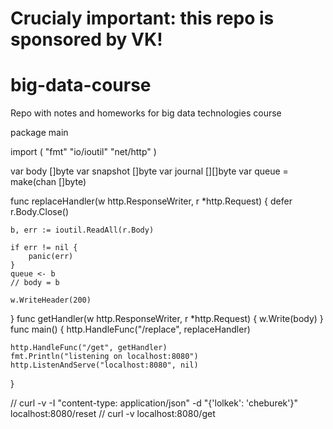 # Crucialy important: this repo is sponsored by VK!

# big-data-course

Repo with notes and homeworks for big data technologies course

package main

import (
	"fmt"
	"io/ioutil"
	"net/http"
)

var body []byte
var snapshot []byte
var journal [][]byte
var queue = make(chan []byte)

func replaceHandler(w http.ResponseWriter, r *http.Request) {
	defer r.Body.Close()

	b, err := ioutil.ReadAll(r.Body)

	if err != nil {
		panic(err)
	}
	queue <- b
	// body = b

	w.WriteHeader(200)
}
func getHandler(w http.ResponseWriter, r *http.Request) {
	w.Write(body)
}
func main() {
	http.HandleFunc("/replace", replaceHandler)

	http.HandleFunc("/get", getHandler)
	fmt.Println("listening on localhost:8080")
	http.ListenAndServe("localhost:8080", nil)
}

// curl -v -I "content-type: application/json" -d "{'lolkek': 'cheburek'}" localhost:8080/reset
// curl -v localhost:8080/get
